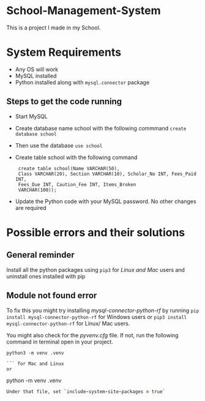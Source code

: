 # School-Management-System

This is a project I made in my School.

# System Requirements

- Any OS will work
- MySQL installed
- Python installed along with `mysql.connector` package

## Steps to get the code running

- Start MySQL
- Create database name school with the following commmand
  `create database school`
- Then use the database
  `use school`
- Create table school with the following command

  ```
   create table school(Name VARCHAR(50),
   Class VARCHAR(20), Section VARCHAR(10), Scholar_No INT, Fees_Paid INT,
   Fees_Due INT, Caution_Fee INT, Items_Broken
   VARCHAR(100));

  ```

- Update the Python code with your MySQL password. No other changes are required

# Possible errors and their solutions

## General reminder

Install all the python packages using `pip3` for _Linux and Mac_ users and uninstall ones installed with pip

## Module not found error

To fix this you might try installing _mysql-connector-python-rf_ by running
`pip install mysql-connector-python-rf` for Windows users or `pip3 install mysql-connector-python-rf` for Linux/ Mac users.

You might also check for the _pyvenv.cfg_ file. If not, run the following command in terminal open in your project.

````
python3 -m venv .venv

``` for Mac and Linux
or
````

python -m venv .venv

```for Windows users.
Under that file, set `include-system-site-packages = true`
```
